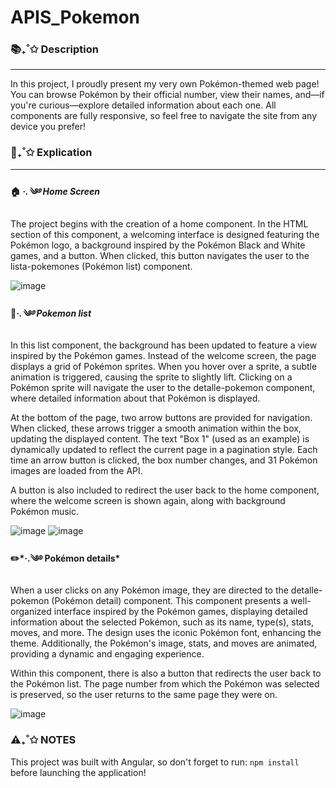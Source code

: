 # APIS_Pokemon

### 📚₊˚✩ Description
 ___
In this project, I proudly present my very own Pokémon-themed web page!
You can browse Pokémon by their official number, view their names, and—if you're curious—explore detailed information about each one. All components are fully responsive, so feel free to navigate the site from any device you prefer!
 
### 🌱₊˚✩ Explication
____
#### 🏠 *·.༄࿔ Home Screen*

The project begins with the creation of a home component. In the HTML section of this component, a welcoming interface is designed featuring the Pokémon logo, a background inspired by the Pokémon Black and White games, and a button. When clicked, this button navigates the user to the lista-pokemones (Pokémon list) component.

![image](https://github.com/user-attachments/assets/8b0cc6a8-6677-4308-9283-75c9fa9fb0c7)

#### 📙*·.༄࿔ Pokemon list*

In this list component, the background has been updated to feature a view inspired by the Pokémon games. Instead of the welcome screen, the page displays a grid of Pokémon sprites. When you hover over a sprite, a subtle animation is triggered, causing the sprite to slightly lift. Clicking on a Pokémon sprite will navigate the user to the detalle-pokemon component, where detailed information about that Pokémon is displayed.

At the bottom of the page, two arrow buttons are provided for navigation. When clicked, these arrows trigger a smooth animation within the box, updating the displayed content. The text "Box 1" (used as an example) is dynamically updated to reflect the current page in a pagination style. Each time an arrow button is clicked, the box number changes, and 31 Pokémon images are loaded from the API.

A button is also included to redirect the user back to the home component, where the welcome screen is shown again, along with background Pokémon music.

![image](https://github.com/user-attachments/assets/705152e9-84c6-4bbb-88be-e3417664952b)
![image](https://github.com/user-attachments/assets/6370d036-2b81-4b97-af92-4aa187b62f07)


#### ✏️*·.༄࿔ Pokémon details*

When a user clicks on any Pokémon image, they are directed to the detalle-pokemon (Pokémon detail) component. This component presents a well-organized interface inspired by the Pokémon games, displaying detailed information about the selected Pokémon, such as its name, type(s), stats, moves, and more. The design uses the iconic Pokémon font, enhancing the theme. Additionally, the Pokémon's image, stats, and moves are animated, providing a dynamic and engaging experience.

Within this component, there is also a button that redirects the user back to the Pokémon list. The page number from which the Pokémon was selected is preserved, so the user returns to the same page they were on.

![image](https://github.com/user-attachments/assets/a39ad4a9-a1f3-49eb-8ec8-c06653700170)

### ⚠️₊˚✩ NOTES

This project was built with Angular, so don't forget to run: 
```npm install```
before launching the application!
